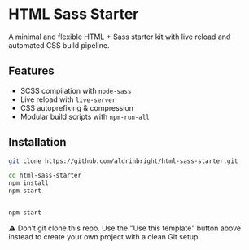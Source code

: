 # HTML Sass Starter

A minimal and flexible HTML + Sass starter kit with live reload and automated CSS build pipeline.

## Features

- SCSS compilation with `node-sass`
- Live reload with `live-server`
- CSS autoprefixing & compression
- Modular build scripts with `npm-run-all`

## Installation

```bash
git clone https://github.com/aldrinbright/html-sass-starter.git

```

```bash
cd html-sass-starter
npm install
npm start
```

```bash

npm start
```

⚠️ Don’t git clone this repo. Use the "Use this template" button above instead to create your own project with a clean Git setup.
